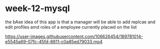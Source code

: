 # week-12-mysql

the bAse idea of this app is that a manager will be able to add replcae and edit profiles amd roles of a employee currently placwd on the list 











https://user-images.githubusercontent.com/106626454/189781014-e5545a69-07fc-45fd-8811-c0a85ed79033.mp4

